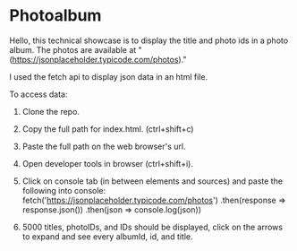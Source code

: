 # Photoalbum
Hello, this technical showcase is to display the title and photo ids in a photo album.  The photos are available at 
"(https://jsonplaceholder.typicode.com/photos)."

I used the fetch api to display json data in an html file.

To access data:
1. Clone the repo.
2. Copy the full path for index.html. (ctrl+shift+c)
3. Paste the full path on the web browser's url.
4. Open developer tools in browser (ctrl+shift+i).
5. Click on console tab (in between elements and sources) and paste the following into console:
fetch('https://jsonplaceholder.typicode.com/photos')
        .then(response => response.json())
        .then(json => console.log(json))
        
6. 5000 titles, photoIDs, and IDs should be displayed, click on the arrows to expand and see every albumId, id, and title.


